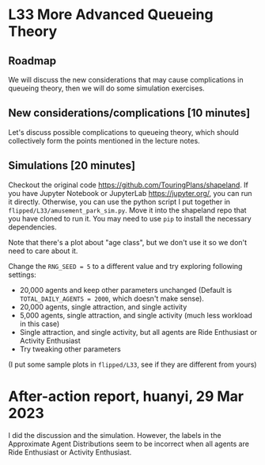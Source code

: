 # L33 More Advanced Queueing Theory

## Roadmap

We will discuss the new considerations that may cause complications in queueing theory, then we will do some simulation exercises.

## New considerations/complications [10 minutes]

Let's discuss possible complications to queueing theory, which should collectively form the points mentioned in the lecture notes.

## Simulations [20 minutes]

Checkout the original code <https://github.com/TouringPlans/shapeland>. If you have Jupyter Notebook or JupyterLab <https://jupyter.org/>, you can run it directly. Otherwise, you can use the python script I put together in `flipped/L33/amusement_park_sim.py`. Move it into the shapeland repo that you have cloned to run it. You may need to use `pip` to install the necessary dependencies.

Note that there's a plot about "age class", but we don't use it so we don't need to care about it.

Change the `RNG_SEED = 5` to a different value and try exploring following settings:

* 20,000 agents and keep other parameters unchanged (Default is `TOTAL_DAILY_AGENTS = 2000`, which doesn't make sense).
* 20,000 agents, single attraction, and single activity
* 5,000 agents, single attraction, and single activity (much less workload in this case)
* Single attraction, and single activity, but all agents are Ride Enthusiast or Activity Enthusiast
* Try tweaking other parameters

(I put some sample plots in `flipped/L33`, see if they are different from yours)

# After-action report, huanyi, 29 Mar 2023

I did the discussion and the simulation. However, the labels in the Approximate Agent Distributions seem to be incorrect when all agents are Ride Enthusiast or Activity Enthusiast.
